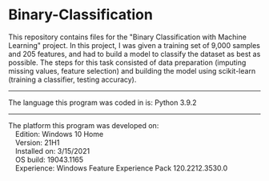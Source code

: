 # Binary-Classification
This repository contains files for the "Binary Classification with Machine
Learning" project. In this project, I was given a training set of 9,000
samples and 205 features, and had to build a model to classify the dataset as
best as possible. The steps for this task consisted of data preparation
(imputing missing values, feature selection) and building the model using
scikit-learn (training a classifier, testing accuracy).

------------------------------------------------------------------------------

The language this program was coded in is:
	Python 3.9.2

------------------------------------------------------------------------------

The platform this program was developed on: <br />
&emsp;Edition:	Windows 10 Home <br />
&emsp;Version:	21H1 <br />
&emsp;Installed on:	3/15/2021 <br />
&emsp;OS build:	19043.1165 <br />
&emsp;Experience:	Windows Feature Experience Pack 120.2212.3530.0
